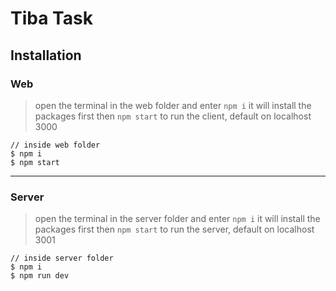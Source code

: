 
# Tiba Task


## Installation

### Web
> open the terminal in the web folder and enter `npm i` it will install the packages first
> then `npm start` to run the client, default on localhost 3000
```shell
// inside web folder
$ npm i
$ npm start
```

---

### Server
> open the terminal in the server folder and enter `npm i` it will install the packages first
> then `npm start` to run the server, default on localhost 3001
```shell
// inside server folder
$ npm i
$ npm run dev
```

